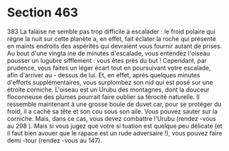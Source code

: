 # Section 463

383
La falaise ne semble pas trop difficile à escalader : le froid polaire
qui règne la nuit sur cette planète a, en effet, fait éclater la roche
qui présente en maints endroits des aspérités qui devraient vous
fournir autant de prises. Au bout d'une vingta ine de minutes
d'escalade, vous entendez l'oiseau pousser un lugubre sifflement
: vous êtes près du but ! Cependant, par prudence, vous faites un
léger écart tout en poursuivant votre escalade, afin d'arriver au -
dessus de lui. Et, en effet, après quelques minutes d'efforts
supplémentaires, vous surplombez son nid qui est posé sur une
étroite corniche. L'oiseau est un Urubu des montagnes, dont la
douceur floconneuse des plumes pourrait faire oublier sa férocité
naturelle. Il ressemble maintenant à une grosse  boule de duvet
car, pour se protéger du froid, il a caché sa tête et son cou sous
son aile. Vous pouvez sauter sur la corniche. Mais, dans ce cas,
vous devez combattre l'Urubu (rendez -vous au 298 ). Mais si
vous jugez que votre si tuation est quelque peu délicate (et il faut
bien avouer que le rapace est un rude adversaire !), vous pouvez
faire demi -tour (rendez -vous au 147).
